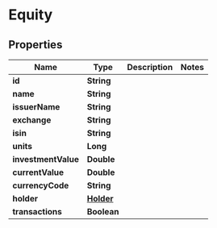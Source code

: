 

# Equity


## Properties

| Name | Type | Description | Notes |
|------------ | ------------- | ------------- | -------------|
|**id** | **String** |  |  |
|**name** | **String** |  |  |
|**issuerName** | **String** |  |  |
|**exchange** | **String** |  |  |
|**isin** | **String** |  |  |
|**units** | **Long** |  |  |
|**investmentValue** | **Double** |  |  |
|**currentValue** | **Double** |  |  |
|**currencyCode** | **String** |  |  |
|**holder** | [**Holder**](Holder.md) |  |  |
|**transactions** | **Boolean** |  |  |



